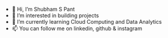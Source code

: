 - 👋 Hi, I’m Shubham S Pant
- 👀 I’m interested in building projects
- 🌱 I’m currently learning Cloud Computing and Data Analytics
- 📫 You can follow me on linkedin, github & instagram


<!---
Shubhamp2003/Shubhamp2003 is a ✨ special ✨ repository because its `README.md` (this file) appears on your GitHub profile.
You can click the Preview link to take a look at your changes.
--->
